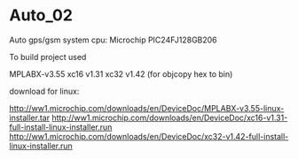 # Auto_02
Auto gps/gsm system
cpu: Microchip PIC24FJ128GB206

To build project used

MPLABX-v3.55
xc16 v1.31
xc32 v1.42 (for objcopy hex to bin)

download for linux:

http://ww1.microchip.com/downloads/en/DeviceDoc/MPLABX-v3.55-linux-installer.tar
http://ww1.microchip.com/downloads/en/DeviceDoc/xc16-v1.31-full-install-linux-installer.run
http://ww1.microchip.com/downloads/en/DeviceDoc/xc32-v1.42-full-install-linux-installer.run
